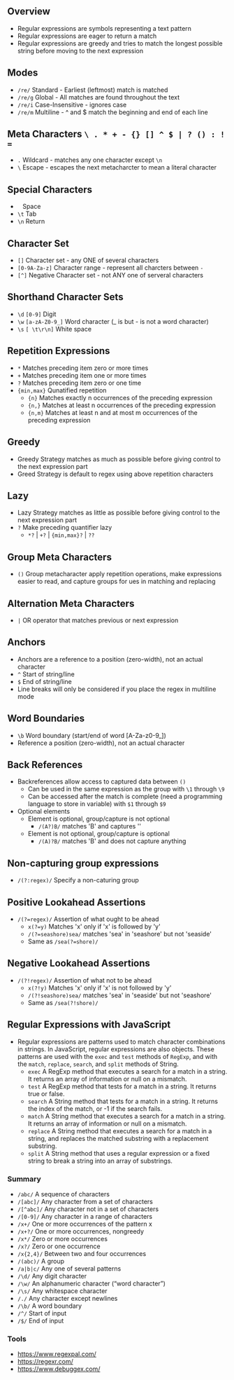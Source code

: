 ## Overview
- Regular expressions are symbols representing a text pattern
- Regular expressions are eager to return a match 
- Regular expressions are greedy and tries to match the longest possible string before moving to the next expression

## Modes
  - `/re/` Standard - Earliest (leftmost) match is matched
  - `/re/g` Global - All matches are found throughout the text
  - `/re/i` Case-Insensitive - ignores case
  - `/re/m` Multiline -  ^ and $ match the beginning and end of each line

## Meta Characters `\ . * + - {} [] ^ $ | ? () : ! =`
- `.` Wildcard - matches any one character except `\n`
- `\` Escape - escapes the next metacharcter to mean a literal character

## Special Characters
- ` ` Space
- `\t` Tab
- `\n` Return


## Character Set
- `[]` Character set - any ONE of several characters
- `[0-9A-Za-z]` Character range - represent all charcters between `-`
- `[^]` Negative Character set - not ANY one of serveral characters

## Shorthand Character Sets
- `\d` `[0-9]` Digit
- `\w` `[a-zA-Z0-9_]` Word character (_ is but - is not a word character)
- `\s` `[ \t\r\n]` White space


## Repetition Expressions
- `*` Matches preceding item zero or more times
- `+` Matches preceding item one or more times
- `?` Matches preceding item zero or one time
- `{min,max}` Qunatified repetition
  - `{n}` Matches exactly n occurrences of the preceding expression
  - `{n,}` Matches at least n occurrences of the preceding expression
  - `{n,m}` Matches at least n and at most m occurrences of the preceding expression


## Greedy
- Greedy Strategy matches as much as possible before giving control to the next expression part
- Greed Strategy is default to regex using above repetition characters

## Lazy
- Lazy Strategy matches as little as possible before giving control to the next expression part
- `?` Make preceding quantifier lazy
  - `*?` | `+?` | `{min,max}?` | `??`

## Group Meta Characters
- `()` Group metacharacter apply repetition operations, make expressions easier to read, and capture groups for ues in matching and replacing

## Alternation Meta Characters
- `|` OR operator that matches previous or next expression

## Anchors
- Anchors are a reference to a position (zero-width), not an actual character
- `^` Start of string/line
- `$` End of string/line
- Line breaks will only be considered if you place the regex in multiline mode

## Word Boundaries
- `\b` Word boundary (start/end of word [A-Za-z0-9_])
- Reference a position (zero-width), not an actual character

## Back References
- Backreferences allow access to captured data between `()`
  - Can be used in the same expression as the group with `\1` through `\9`
  - Can be accessed after the match is complete (need a programming language to store in variable) with `$1` through `$9`
- Optional elements
  - Element is optional, group/capture is not optional
    - `/(A?)B/` matches 'B' and captures ''
  - Element is not optional, group/capture is optional
    - `/(A)?B/` matches 'B' and does not capture anything

## Non-capturing group expressions
- `/(?:regex)/` Specify a non-caturing group

## Positive Lookahead Assertions
- `/(?=regex)/` Assertion of what ought to be ahead
  - `x(?=y)` Matches 'x' only if 'x' is followed by 'y'
  - `/(?=seashore)sea/` matches 'sea' in 'seashore' but not 'seaside'
  - Same as `/sea(?=shore)/`

## Negative Lookahead Assertions
- `/(?!regex)/` Assertion of what not to be ahead
  - `x(?!y)` Matches 'x' only if 'x' is not followed by 'y'
  - `/(?!seashore)sea/` matches 'sea' in 'seaside' but not 'seashore'
  - Same as `/sea(?!shore)/`


## Regular Expressions with JavaScript
- Regular expressions are patterns used to match character combinations in strings. In JavaScript, regular expressions are also objects. These patterns are used with the `exec` and `test` methods of `RegExp`, and with the `match`, `replace`, `search`, and `split` methods of String.
  - `exec` A RegExp method that executes a search for a match in a string. It returns an array of information or null on a mismatch.
  - `test` A RegExp method that tests for a match in a string. It returns true or false.
  - `search` A String method that tests for a match in a string. It returns the index of the match, or -1 if the search fails.
  - `match` A String method that executes a search for a match in a string. It returns an array of information or null on a mismatch.
  - `replace`	A String method that executes a search for a match in a string, and replaces the matched substring with a replacement substring.
  - `split` A String method that uses a regular expression or a fixed string to break a string into an array of substrings.


### Summary
- `/abc/` A sequence of characters
- `/[abc]/`	Any character from a set of characters
- `/[^abc]/`	Any character not in a set of characters
- `/[0-9]/`	Any character in a range of characters
- `/x+/`	One or more occurrences of the pattern x
- `/x+?/`	One or more occurrences, nongreedy
- `/x*/`	Zero or more occurrences
- `/x?/`	Zero or one occurrence
- `/x{2,4}/`	Between two and four occurrences
- `/(abc)/`	A group
- `/a|b|c/`	Any one of several patterns
- `/\d/`	Any digit character
- `/\w/`	An alphanumeric character (“word character”)
- `/\s/`	Any whitespace character
- `/./`	Any character except newlines
- `/\b/`	A word boundary
- `/^/`	Start of input
- `/$/`	End of input


### Tools
- https://www.regexpal.com/
- https://regexr.com/
- https://www.debuggex.com/